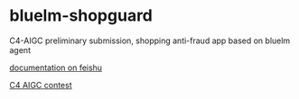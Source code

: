 # bluelm-shopguard

C4-AIGC preliminary submission, shopping anti-fraud app based on bluelm agent


[documentation on feishu](https://vcne7uv5hsaw.feishu.cn/wiki/U089wbVCNiZNNTko2XCcscuGnWc?from=from_copylink)

[C4 AIGC contest](https://aigc.vivo.com.cn/#/home)